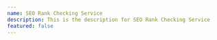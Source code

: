 ```yaml
---
name: SEO Rank Checking Service
description: This is the description for SEO Rank Checking Service
featured: false
---
```

